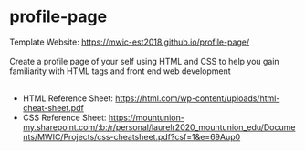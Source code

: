 # profile-page
Template Website: https://mwic-est2018.github.io/profile-page/ <br><br>
Create a profile page of your self using HTML and CSS to help you gain familiarity with HTML tags and front end web development
<br><br>
- HTML Reference Sheet: https://html.com/wp-content/uploads/html-cheat-sheet.pdf
- CSS Reference Sheet: https://mountunion-my.sharepoint.com/:b:/r/personal/laurelr2020_mountunion_edu/Documents/MWIC/Projects/css-cheatsheet.pdf?csf=1&e=69Aup0
